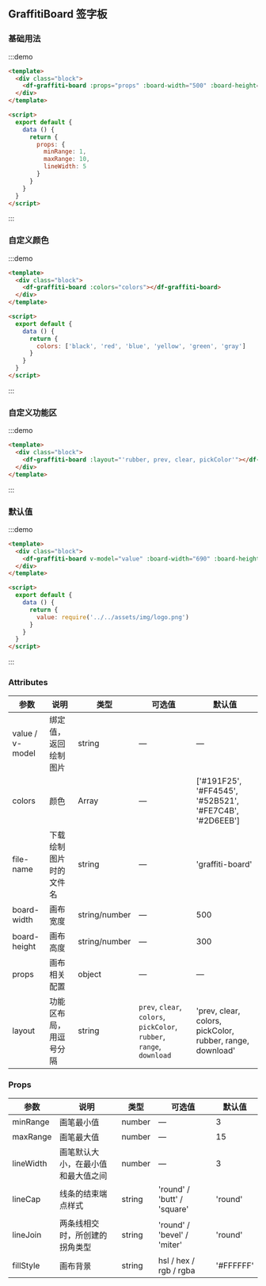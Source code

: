 ## GraffitiBoard 签字板

### 基础用法
:::demo
```html
<template>
  <div class="block">
    <df-graffiti-board :props="props" :board-width="500" :board-height="300"></df-graffiti-board>
  </div>
</template>

<script>
  export default {
    data () {
      return {
        props: {
          minRange: 1,
          maxRange: 10,
          lineWidth: 5
        }
      }
    }
  }
</script>
```
:::

### 自定义颜色
:::demo
```html
<template>
  <div class="block">
    <df-graffiti-board :colors="colors"></df-graffiti-board>
  </div>
</template>

<script>
  export default {
    data () {
      return {
        colors: ['black', 'red', 'blue', 'yellow', 'green', 'gray']
      }
    }
  }
</script>
```
:::

### 自定义功能区
:::demo
```html
<template>
  <div class="block">
    <df-graffiti-board :layout="'rubber, prev, clear, pickColor'"></df-graffiti-board>
  </div>
</template>
```
:::

### 默认值
:::demo
```html
<template>
  <div class="block">
    <df-graffiti-board v-model="value" :board-width="690" :board-height="100"></df-graffiti-board>
  </div>
</template>

<script>
  export default {
    data () {
      return {
        value: require('../../assets/img/logo.png')
      }
    }
  }
</script>
```
:::

### Attributes
| 参数      | 说明    | 类型      | 可选值       | 默认值   |
|---------- |-------- |---------- |-------------  |-------- |
| value / v-model | 绑定值，返回绘制图片 | string | — | — |
| colors | 颜色 | Array | — | ['#191F25', '#FF4545', '#52B521', '#FE7C4B', '#2D6EEB'] |
| file-name | 下载绘制图片时的文件名 | string | — | 'graffiti-board' |
| board-width | 画布宽度 | string/number | — | 500 |
| board-height | 画布高度 | string/number | — | 300 |
| props | 画布相关配置 | object | — | — |
| layout | 功能区布局，用逗号分隔 | string | `prev`, `clear`, `colors`, `pickColor`, `rubber`, `range`, `download` | 'prev, clear, colors, pickColor, rubber, range, download' |

### Props
| 参数      | 说明    | 类型      | 可选值       | 默认值   |
|---------- |-------- |---------- |-------------  |-------- |
| minRange | 画笔最小值 | number | — | 3 |
| maxRange | 画笔最大值 | number | — | 15 |
| lineWidth | 画笔默认大小，在最小值和最大值之间 | number | — | 3 |
| lineCap | 线条的结束端点样式 | string | 'round' / 'butt' / 'square' | 'round' |
| lineJoin | 两条线相交时，所创建的拐角类型 | string | 'round' / 'bevel' / 'miter' | 'round' |
| fillStyle | 画布背景 | string | hsl / hex / rgb / rgba | '#FFFFFF' |